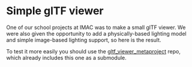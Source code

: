 # Simple glTF viewer
One of our school projects at IMAC was to make a small glTF viewer.
We were also given the opportunity to add a physically-based lighting model
and simple image-based lighting support, so here is the result.

To test it more easily you should use the
[gltf_viewer_metaproject](https://github.com/nullgemm/gltf_viewer_metaproject)
repo, which already includes this one as a submodule.
